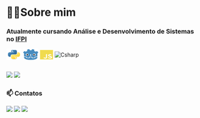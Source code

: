 # 👨‍💻Sobre mim

### Atualmente cursando Análise e Desenvolvimento de Sistemas no [IFPI](https://github.com/kawasousa/IFPI-ADS)
<div>
  <img align="center" alt="Python" height="30" width="40" src="https://raw.githubusercontent.com/devicons/devicon/master/icons/python/python-original.svg">
  <img align="center" alt="Python" height="30" width="40" src="https://github.com/devicons/devicon/blob/master/icons/godot/godot-original.svg">
  <img align="center" alt="Javascript" height="25" width="35" src="https://raw.githubusercontent.com/devicons/devicon/master/icons/javascript/javascript-plain.svg">
  <img align="center" alt="Csharp" height="25" width="50" src="https://raw.githubusercontent.com/jmnote/z-icons/master/svg/csharp.svg">

##
<div>
  <img align="top" src="https://github-readme-stats.vercel.app/api?username=kawasousa&theme=gotham&hide_rank=true&hide=contribs&show_icons=true" />
  <img align="top" src="https://github-readme-stats.vercel.app/api/top-langs/?username=kawasousa&theme=gotham&layout=compact" />
</div>

##
<div>
  
  ### 📫 Contatos
</div>
<div> 
  <a href="https://instagram.com/kwasousa" target="_blank"><img src="https://img.shields.io/badge/-Instagram-%23E4405F?style=for-the-badge&logo=instagram&logoColor=white" target="_blank"></a>
  <a href = "mailto:kawasousa3@gmail.com"><img src="https://img.shields.io/badge/-Gmail-%23333?style=for-the-badge&logo=gmail&logoColor=white" target="_blank"></a>
  <a href="https://www.linkedin.com/in/kaw%C3%A3-sousa-de-lima-957505242?utm_source=share&utm_campaign=share_via&utm_content=profile&utm_medium=android_app" target="_blank"><img src="https://img.shields.io/badge/-LinkedIn-%230077B5?style=for-the-badge&logo=linkedin&logoColor=white" target="_blank"></a> 
  
</div>
